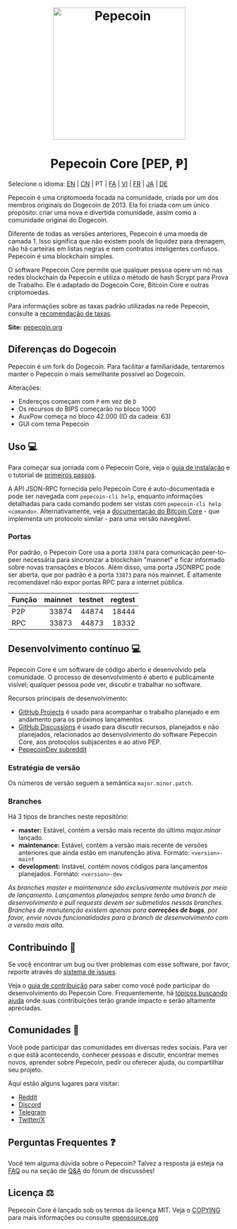 <h1 align="center">
  <img src="https://i.imgur.com/DDkfI9i.png" alt="Pepecoin" width="300"/>
  <br/><br/>
  Pepecoin Core [PEP, Ᵽ]
</h1>

Selecione o idioma: [EN](./README.md) | [CN](./README_zh_CN.md) | PT | [FA](./README_fa_IR.md) | [VI](./README_vi_VN.md) | [FR](./README_fr_FR.md) | [JA](./README_ja_JP.md) | [DE](./README_de_DE.md)

Pepecoin é uma criptomoeda focada na comunidade, criada por um dos membros originais do Dogecoin de 2013. Ela foi criada com um único propósito: criar uma nova e divertida comunidade, assim como a comunidade original do Dogecoin.

Diferente de todas as versões anteriores, Pepecoin é uma moeda de camada 1. Isso significa que não existem pools de liquidez para drenagem, não há carteiras em listas negras e nem contratos inteligentes confusos. Pepecoin é uma blockchain simples.

O software Pepecoin Core permite que qualquer pessoa opere um nó nas redes blockchain da Pepecoin e utiliza o método de hash Scrypt para Prova de Trabalho. Ele é adaptado do Dogecoin Core, Bitcoin Core e outras criptomoedas.

Para informações sobre as taxas padrão utilizadas na rede Pepecoin, consulte a [recomendação de taxas](doc/fee-recommendation.md).

**Site:** [pepecoin.org](https://pepecoin.org)

## Diferenças do Dogecoin

Pepecoin é um fork do Dogecoin. Para facilitar a familiaridade, tentaremos manter o Pepecoin o mais semelhante possível ao Dogecoin.

Alterações:

* Endereços começam com `P` em vez de `D`
* Os recursos do BIPS começarão no bloco 1000
* AuxPow começa no bloco 42.000 (ID da cadeia: 63)
* GUI com tema Pepecoin

## Uso 💻

Para começar sua jornada com o Pepecoin Core, veja o [guia de instalação](INSTALL.md) e o tutorial de [primeiros passos](doc/getting-started.md).

A API JSON-RPC fornecida pelo Pepecoin Core é auto-documentada e pode ser navegada com `pepecoin-cli help`, enquanto informações detalhadas para cada comando podem ser vistas com `pepecoin-cli help <comando>`. Alternativamente, veja a [documentação do Bitcoin Core](https://developer.bitcoin.org/reference/rpc/) - que implementa um protocolo similar - para uma versão navegável.

### Portas

Por padrão, o Pepecoin Core usa a porta `33874` para comunicação peer-to-peer necessária para sincronizar a blockchain "mainnet" e ficar informado sobre novas transações e blocos. Além disso, uma porta JSONRPC pode ser aberta, que por padrão é a porta `33873` para nós mainnet. É altamente recomendável não expor portas RPC para a internet pública.

| Função   | mainnet | testnet | regtest |
| :------- | ------: | ------: | ------: |
| P2P      |   33874 |   44874 |   18444 |
| RPC      |   33873 |   44873 |   18332 |

## Desenvolvimento contínuo 💻

Pepecoin Core é um software de código aberto e desenvolvido pela comunidade. O processo de desenvolvimento é aberto e publicamente visível; qualquer pessoa pode ver, discutir e trabalhar no software.

Recursos principais de desenvolvimento:

* [GitHub Projects](https://github.com/pepecoinppc/pepecoin/projects) é usado para acompanhar o trabalho planejado e em andamento para os próximos lançamentos.
* [GitHub Discussions](https://github.com/pepecoinppc/pepecoin/discussions) é usado para discutir recursos, planejados e não planejados, relacionados ao desenvolvimento do software Pepecoin Core, aos protocolos subjacentes e ao ativo PEP.
* [PepecoinDev subreddit](https://www.reddit.com/r/pepecoindev)

### Estratégia de versão
Os números de versão seguem a semântica ```major.minor.patch```.

### Branches
Há 3 tipos de branches neste repositório:

- **master:** Estável, contém a versão mais recente do último *major.minor* lançado.
- **maintenance:** Estável, contém a versão mais recente de versões anteriores que ainda estão em manutenção ativa. Formato: ```<version>-maint```
- **development:** Instável, contém novos códigos para lançamentos planejados. Formato: ```<version>-dev```

*As branches master e maintenance são exclusivamente mutáveis por meio de lançamento. Lançamentos planejados sempre terão uma branch de desenvolvimento e pull requests devem ser submetidos nessas branches. Branches de manutenção existem apenas para **correções de bugs**, por favor, envie novas funcionalidades para a branch de desenvolvimento com a versão mais alta.*

## Contribuindo 🤝

Se você encontrar um bug ou tiver problemas com esse software, por favor, reporte através do [sistema de issues](https://github.com/pepecoinppc/pepecoin/issues/new?assignees=&labels=bug&template=bug_report.md&title=%5Bbug%5D+).

Veja o [guia de contribuição](CONTRIBUTING.md) para saber como você pode participar do desenvolvimento do Pepecoin Core. Frequentemente, há [tópicos buscando ajuda](https://github.com/pepecoinppc/pepecoin/labels/help%20wanted) onde suas contribuições terão grande impacto e serão altamente apreciadas.

## Comunidades 🐸

Você pode participar das comunidades em diversas redes sociais. Para ver o que está acontecendo, conhecer pessoas e discutir, encontrar memes novos, aprender sobre Pepecoin, pedir ou oferecer ajuda, ou compartilhar seu projeto.

Aqui estão alguns lugares para visitar:

* [Reddit](https://www.reddit.com/r/pepecoin)
* [Discord](https://pepecoin.org/discord)
* [Telegram](https://t.me/PepecoinGroup)
* [Twitter/X](https://twitter.com/PepecoinNetwork)

## Perguntas Frequentes ❓

Você tem alguma dúvida sobre o Pepecoin? Talvez a resposta já esteja na [FAQ](doc/FAQ.md) ou na seção de [Q&A](https://github.com/pepecoinppc/pepecoin/discussions/categories/q-a) do fórum de discussões!

## Licença ⚖️
Pepecoin Core é lançado sob os termos da licença MIT. Veja o [COPYING](COPYING) para mais informações ou consulte [opensource.org](https://opensource.org/licenses/MIT)
